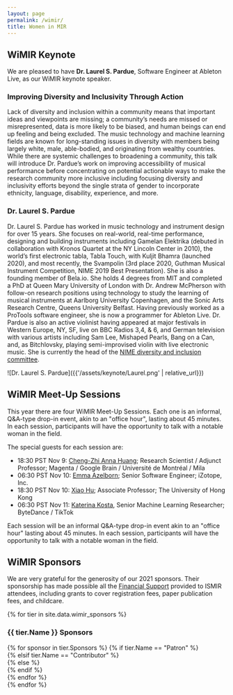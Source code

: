 ```yaml
---
layout: page 
permalink: /wimir/
title: Women in MIR
---
```


## WiMIR Keynote

We are pleased to have **Dr. Laurel S. Pardue**, Software Engineer at Ableton Live, as our WiMIR keynote speaker.

### Improving Diversity and Inclusivity Through Action

Lack of diversity and inclusion within a community means that important ideas and viewpoints are missing; a community’s needs are missed or misrepresented, data is more likely to be biased, and human beings can end up feeling and being excluded. The music technology and machine learning fields are known for long-standing issues in diversity with members being largely white, male, able-bodied, and originating from wealthy countries. While there are systemic challenges to broadening a community, this talk will introduce Dr. Pardue’s work on improving accessibility of musical performance before concentrating on potential actionable ways to make the research community more inclusive including focusing diversity and inclusivity efforts beyond the single strata of gender to incorporate ethnicity, language, disability, experience, and more.

### Dr. Laurel S. Pardue

Dr. Laurel S. Pardue has worked in music technology and instrument design for over 15 years.  She focuses on real-world, real-time performance, designing and building instruments including Gamelan Elektrika (debuted in collaboration with Kronos Quartet at the NY Lincoln Center in 2010), the world’s first electronic tabla, Tabla Touch, with Kuljit Bhamra (launched 2020), and most recently, the Svampolin (3rd place 2020, Guthman Musical Instrument Competition, NIME 2019 Best Presentation).  She is also a founding member of Bela.io.  She holds 4 degrees from MIT and completed a PhD at Queen Mary University of London with Dr. Andrew McPherson with follow-on research positions using technology to study the learning of musical instruments at Aarlborg University Copenhagen, and the Sonic Arts Research Centre, Queens University Belfast.  Having previously worked as a ProTools software engineer, she is now a programmer for Ableton Live.  Dr. Pardue is also an active violinist having appeared at major festivals in Western Europe, NY, SF, live on BBC Radios 3,4, & 6, and German television with various artists including Sam Lee, Mishaped Pearls, Bang on a Can, and, as Bitchlovsky, playing semi-improvised violin with live electronic music.  She is currently the head of the [NIME diversity and inclusion committee](https://diversity.nime.org/).

![Dr. Laurel S. Pardue]({{'/assets/keynote/Laurel.png' | relative_url}})

## WiMIR Meet-Up Sessions

This year there are four WiMIR Meet-Up Sessions. Each one is an informal, Q&A-type drop-in event, akin to an "office hour", lasting about 45 minutes. In each session, participants will have the opportunity to talk with a notable woman in the field.

The special guests for each session are:
- 18:30 PST Nov 9: [Cheng-Zhi Anna Huang](https://research.google/people/105787/); Research Scientist / Adjunct Professor; Magenta / Google Brain / Université de Montréal / Mila
- 06:30 PST Nov 10: [Emma Azelborn](https://emmaazelborn.com/); Senior Software Engineer; iZotope, Inc.
- 18:30 PST Nov 10: [Xiao Hu](https://web.edu.hku.hk/faculty-academics/xiaoxhu); Associate Professor; The University of Hong Kong
- 06:30 PST Nov 11: [Katerina Kosta](http://www.katerinakosta.com), Senior Machine Learning Researcher; ByteDance / TikTok

Each session will be an informal Q&A-type drop-in event akin to an "office hour" lasting about 45 minutes. In each session, participants will have the opportunity to talk with a notable woman in the field.


## WiMIR Sponsors

We are very grateful for the generosity of our 2021 sponsors. Their sponsorship has made possible all the [Financial Support](https://ismir2021.ismir.net/financialsupport/) provided to ISMIR attendees, including grants to cover registration fees, paper publication fees, and childcare.

{% for tier in site.data.wimir_sponsors %}   
<div class="row">
<div class="sponsor_tier_pill"> 
<h3 class="tier__name tier__{{ tier.Name }}"> {{ tier.Name }} Sponsors </h3>                    
</div>        
{% for sponsor in tier.Sponsors %}    
{% if tier.Name == "Patron" %}
<div class="col-lg-6 sponsor_logo_box">
{% elsif tier.Name == "Contributor" %}
<div class="col-lg-6 sponsor_logo_box">
{% else %}
<div class="col-lg-4 sponsor_logo_box">
{% endif %}
<a class="sponsor__url" href="{{ sponsor.url }}">  
<img class="sponsor__logo {{ tier.Name }}" src="data:image/gif;base64,R0lGODlhAQABAIAAAAAAAP///yH5BAEAAAAALAAAAAABAAEAAAIBRAA7" style="background-image: url({{ sponsor.logo | relative_url }})" />
</a>
</div>
{% endfor %}
</div>
{% endfor %}
